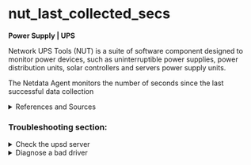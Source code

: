 # nut_last_collected_secs

**Power Supply | UPS**

Network UPS Tools (NUT) is a suite of software component designed to monitor power devices, such as
uninterruptible power supplies, power distribution units, solar controllers and servers power supply
units.

The Netdata Agent monitors the number of seconds since the last successful data collection

<details>
<summary>References and Sources</summary>

1. [NUT user manual]https://networkupstools.org/docs/user-manual.chunked/index.html

</details>

### Troubleshooting section:

<details>
<summary>Check the upsd server </summary>

1. Check the status of the upsd daemon
    ```
    root@netdata $ systemctl status upsd
    ```

2. Check for obvious and common errors.


3. Restart the daemon if needed
    ```
    root@netdata $ systemctl restart apcupsd
    ```

</details>

<details>
<summary>Diagnose a bad driver</summary>

`upsd` expects the drivers to either update their status regularly or at least answer periodic
queries, called pings. If a driver doesn’t answer, `upsd` will declare it "stale" and no more
information will be provided to the clients.

If upsd complains about staleness when you start it, then either your driver or configuration files
are probably broken. Be sure that the driver is actually running, and that the UPS definition in
[ups.conf(5)](https://networkupstools.org/docs/man/ups.conf.html) is correct. Also make sure that
you start your driver(s) before starting upsd.

Data can also be marked stale if the driver can no longer communicate with the UPS. In this case,
the driver should also provide diagnostic information in the syslog. If this happens, check the
serial or USB cabling, or inspect the network path in the case of a SNMP UPS.
</details>

